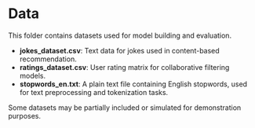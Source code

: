 # Data

This folder contains datasets used for model building and evaluation.

- **jokes_dataset.csv**: Text data for jokes used in content-based recommendation.
- **ratings_dataset.csv**: User rating matrix for collaborative filtering models.
- **stopwords_en.txt**: A plain text file containing English stopwords, used for text preprocessing and tokenization tasks.

Some datasets may be partially included or simulated for demonstration purposes.
